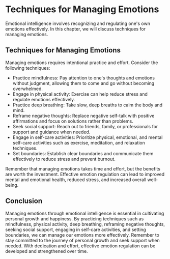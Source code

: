 # Techniques for Managing Emotions

Emotional intelligence involves recognizing and regulating one's own emotions effectively. In this chapter, we will discuss techniques for managing emotions.

Techniques for Managing Emotions
--------------------------------

Managing emotions requires intentional practice and effort. Consider the following techniques:

* Practice mindfulness: Pay attention to one's thoughts and emotions without judgment, allowing them to come and go without becoming overwhelmed.
* Engage in physical activity: Exercise can help reduce stress and regulate emotions effectively.
* Practice deep breathing: Take slow, deep breaths to calm the body and mind.
* Reframe negative thoughts: Replace negative self-talk with positive affirmations and focus on solutions rather than problems.
* Seek social support: Reach out to friends, family, or professionals for support and guidance when needed.
* Engage in self-care activities: Prioritize physical, emotional, and mental self-care activities such as exercise, meditation, and relaxation techniques.
* Set boundaries: Establish clear boundaries and communicate them effectively to reduce stress and prevent burnout.

Remember that managing emotions takes time and effort, but the benefits are worth the investment. Effective emotion regulation can lead to improved mental and emotional health, reduced stress, and increased overall well-being.

Conclusion
----------

Managing emotions through emotional intelligence is essential in cultivating personal growth and happiness. By practicing techniques such as mindfulness, physical activity, deep breathing, reframing negative thoughts, seeking social support, engaging in self-care activities, and setting boundaries, we can manage our emotions more effectively. Remember to stay committed to the journey of personal growth and seek support when needed. With dedication and effort, effective emotion regulation can be developed and strengthened over time.
